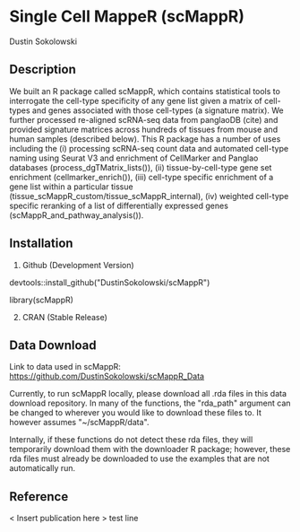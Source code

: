 # Single Cell MappeR (scMappR)

Dustin Sokolowski

## Description

  We built an R package called scMappR, which contains statistical tools to interrogate the cell-type specificity of any gene list given a matrix of cell-types and genes associated with those cell-types (a signature matrix).  We further processed re-aligned scRNA-seq data from panglaoDB (cite) and provided signature matrices across hundreds of tissues from mouse and human samples (described below). This R package has a number of uses including the (i) processing scRNA-seq count data and automated cell-type naming using Seurat V3 and enrichment of CellMarker and Panglao databases (process_dgTMatrix_lists()), (ii) tissue-by-cell-type gene set enrichment (cellmarker_enrich()), (iii) cell-type specific enrichment of a gene list within a particular tissue (tissue_scMappR_custom/tissue_scMappR_internal), (iv) weighted cell-type specific reranking of a list of differentially expressed genes (scMappR_and_pathway_analysis()).

## Installation
1. Github (Development Version)

devtools::install_github("DustinSokolowski/scMappR")

library(scMappR)

2. CRAN (Stable Release)

## Data Download
Link to data used in scMappR: https://github.com/DustinSokolowski/scMappR_Data

Currently, to run scMappR locally, please download all .rda files in this data download repository. In many of the functions, the "rda_path" argument can be changed to wherever you would like to download these files to. It however assumes "~/scMappR/data".

Internally, if these functions do not detect these rda files, they will temporarily download them with the downloader R package; however, these rda files must already be downloaded to use the examples that are not automatically run.

## Reference
< Insert publication here > 
test line
